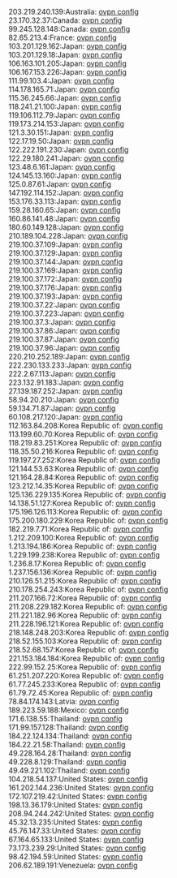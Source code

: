203.219.240.139:Australia: [ovpn config](vpn/203_219_240_139.ovpn)  
23.170.32.37:Canada: [ovpn config](vpn/23_170_32_37.ovpn)  
99.245.128.148:Canada: [ovpn config](vpn/99_245_128_148.ovpn)  
82.65.213.4:France: [ovpn config](vpn/82_65_213_4.ovpn)  
103.201.129.162:Japan: [ovpn config](vpn/103_201_129_162.ovpn)  
103.201.129.18:Japan: [ovpn config](vpn/103_201_129_18.ovpn)  
106.163.101.205:Japan: [ovpn config](vpn/106_163_101_205.ovpn)  
106.167.153.226:Japan: [ovpn config](vpn/106_167_153_226.ovpn)  
111.99.103.4:Japan: [ovpn config](vpn/111_99_103_4.ovpn)  
114.178.165.71:Japan: [ovpn config](vpn/114_178_165_71.ovpn)  
115.36.245.66:Japan: [ovpn config](vpn/115_36_245_66.ovpn)  
118.241.21.100:Japan: [ovpn config](vpn/118_241_21_100.ovpn)  
119.106.112.79:Japan: [ovpn config](vpn/119_106_112_79.ovpn)  
119.173.214.153:Japan: [ovpn config](vpn/119_173_214_153.ovpn)  
121.3.30.151:Japan: [ovpn config](vpn/121_3_30_151.ovpn)  
122.17.19.50:Japan: [ovpn config](vpn/122_17_19_50.ovpn)  
122.222.191.230:Japan: [ovpn config](vpn/122_222_191_230.ovpn)  
122.29.180.241:Japan: [ovpn config](vpn/122_29_180_241.ovpn)  
123.48.6.161:Japan: [ovpn config](vpn/123_48_6_161.ovpn)  
124.145.13.160:Japan: [ovpn config](vpn/124_145_13_160.ovpn)  
125.0.87.61:Japan: [ovpn config](vpn/125_0_87_61.ovpn)  
147.192.114.152:Japan: [ovpn config](vpn/147_192_114_152.ovpn)  
153.176.33.113:Japan: [ovpn config](vpn/153_176_33_113.ovpn)  
159.28.160.65:Japan: [ovpn config](vpn/159_28_160_65.ovpn)  
160.86.141.48:Japan: [ovpn config](vpn/160_86_141_48.ovpn)  
180.60.149.128:Japan: [ovpn config](vpn/180_60_149_128.ovpn)  
210.189.104.228:Japan: [ovpn config](vpn/210_189_104_228.ovpn)  
219.100.37.109:Japan: [ovpn config](vpn/219_100_37_109.ovpn)  
219.100.37.129:Japan: [ovpn config](vpn/219_100_37_129.ovpn)  
219.100.37.144:Japan: [ovpn config](vpn/219_100_37_144.ovpn)  
219.100.37.169:Japan: [ovpn config](vpn/219_100_37_169.ovpn)  
219.100.37.172:Japan: [ovpn config](vpn/219_100_37_172.ovpn)  
219.100.37.176:Japan: [ovpn config](vpn/219_100_37_176.ovpn)  
219.100.37.193:Japan: [ovpn config](vpn/219_100_37_193.ovpn)  
219.100.37.22:Japan: [ovpn config](vpn/219_100_37_22.ovpn)  
219.100.37.223:Japan: [ovpn config](vpn/219_100_37_223.ovpn)  
219.100.37.3:Japan: [ovpn config](vpn/219_100_37_3.ovpn)  
219.100.37.86:Japan: [ovpn config](vpn/219_100_37_86.ovpn)  
219.100.37.87:Japan: [ovpn config](vpn/219_100_37_87.ovpn)  
219.100.37.96:Japan: [ovpn config](vpn/219_100_37_96.ovpn)  
220.210.252.189:Japan: [ovpn config](vpn/220_210_252_189.ovpn)  
222.230.133.233:Japan: [ovpn config](vpn/222_230_133_233.ovpn)  
222.2.67.113:Japan: [ovpn config](vpn/222_2_67_113.ovpn)  
223.132.91.183:Japan: [ovpn config](vpn/223_132_91_183.ovpn)  
27.139.187.252:Japan: [ovpn config](vpn/27_139_187_252.ovpn)  
58.94.20.210:Japan: [ovpn config](vpn/58_94_20_210.ovpn)  
59.134.71.87:Japan: [ovpn config](vpn/59_134_71_87.ovpn)  
60.108.217.120:Japan: [ovpn config](vpn/60_108_217_120.ovpn)  
112.163.84.208:Korea Republic of: [ovpn config](vpn/112_163_84_208.ovpn)  
113.199.60.70:Korea Republic of: [ovpn config](vpn/113_199_60_70.ovpn)  
118.219.83.251:Korea Republic of: [ovpn config](vpn/118_219_83_251.ovpn)  
118.35.50.216:Korea Republic of: [ovpn config](vpn/118_35_50_216.ovpn)  
119.197.27.252:Korea Republic of: [ovpn config](vpn/119_197_27_252.ovpn)  
121.144.53.63:Korea Republic of: [ovpn config](vpn/121_144_53_63.ovpn)  
121.164.28.84:Korea Republic of: [ovpn config](vpn/121_164_28_84.ovpn)  
123.212.14.35:Korea Republic of: [ovpn config](vpn/123_212_14_35.ovpn)  
125.136.229.135:Korea Republic of: [ovpn config](vpn/125_136_229_135.ovpn)  
14.138.51.127:Korea Republic of: [ovpn config](vpn/14_138_51_127.ovpn)  
175.196.126.113:Korea Republic of: [ovpn config](vpn/175_196_126_113.ovpn)  
175.200.180.229:Korea Republic of: [ovpn config](vpn/175_200_180_229.ovpn)  
182.219.7.71:Korea Republic of: [ovpn config](vpn/182_219_7_71.ovpn)  
1.212.209.100:Korea Republic of: [ovpn config](vpn/1_212_209_100.ovpn)  
1.213.194.186:Korea Republic of: [ovpn config](vpn/1_213_194_186.ovpn)  
1.229.199.238:Korea Republic of: [ovpn config](vpn/1_229_199_238.ovpn)  
1.236.8.17:Korea Republic of: [ovpn config](vpn/1_236_8_17.ovpn)  
1.237.156.136:Korea Republic of: [ovpn config](vpn/1_237_156_136.ovpn)  
210.126.51.215:Korea Republic of: [ovpn config](vpn/210_126_51_215.ovpn)  
210.178.254.243:Korea Republic of: [ovpn config](vpn/210_178_254_243.ovpn)  
211.207.166.72:Korea Republic of: [ovpn config](vpn/211_207_166_72.ovpn)  
211.208.229.182:Korea Republic of: [ovpn config](vpn/211_208_229_182.ovpn)  
211.221.182.96:Korea Republic of: [ovpn config](vpn/211_221_182_96.ovpn)  
211.228.196.121:Korea Republic of: [ovpn config](vpn/211_228_196_121.ovpn)  
218.148.248.203:Korea Republic of: [ovpn config](vpn/218_148_248_203.ovpn)  
218.52.155.103:Korea Republic of: [ovpn config](vpn/218_52_155_103.ovpn)  
218.52.68.157:Korea Republic of: [ovpn config](vpn/218_52_68_157.ovpn)  
221.153.184.184:Korea Republic of: [ovpn config](vpn/221_153_184_184.ovpn)  
222.99.152.25:Korea Republic of: [ovpn config](vpn/222_99_152_25.ovpn)  
61.251.207.220:Korea Republic of: [ovpn config](vpn/61_251_207_220.ovpn)  
61.77.245.233:Korea Republic of: [ovpn config](vpn/61_77_245_233.ovpn)  
61.79.72.45:Korea Republic of: [ovpn config](vpn/61_79_72_45.ovpn)  
78.84.174.143:Latvia: [ovpn config](vpn/78_84_174_143.ovpn)  
189.223.59.188:Mexico: [ovpn config](vpn/189_223_59_188.ovpn)  
171.6.138.55:Thailand: [ovpn config](vpn/171_6_138_55.ovpn)  
171.99.157.128:Thailand: [ovpn config](vpn/171_99_157_128.ovpn)  
184.22.124.134:Thailand: [ovpn config](vpn/184_22_124_134.ovpn)  
184.22.21.58:Thailand: [ovpn config](vpn/184_22_21_58.ovpn)  
49.228.164.28:Thailand: [ovpn config](vpn/49_228_164_28.ovpn)  
49.228.8.129:Thailand: [ovpn config](vpn/49_228_8_129.ovpn)  
49.49.221.102:Thailand: [ovpn config](vpn/49_49_221_102.ovpn)  
104.218.54.137:United States: [ovpn config](vpn/104_218_54_137.ovpn)  
161.202.144.236:United States: [ovpn config](vpn/161_202_144_236.ovpn)  
172.107.219.42:United States: [ovpn config](vpn/172_107_219_42.ovpn)  
198.13.36.179:United States: [ovpn config](vpn/198_13_36_179.ovpn)  
208.94.244.242:United States: [ovpn config](vpn/208_94_244_242.ovpn)  
45.32.13.235:United States: [ovpn config](vpn/45_32_13_235.ovpn)  
45.76.147.33:United States: [ovpn config](vpn/45_76_147_33.ovpn)  
67.164.65.133:United States: [ovpn config](vpn/67_164_65_133.ovpn)  
73.173.239.29:United States: [ovpn config](vpn/73_173_239_29.ovpn)  
98.42.194.59:United States: [ovpn config](vpn/98_42_194_59.ovpn)  
206.62.189.191:Venezuela: [ovpn config](vpn/206_62_189_191.ovpn)  
